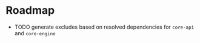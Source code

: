 # Roadmap

- TODO generate excludes based on resolved dependencies for `core-api` and `core-engine`
